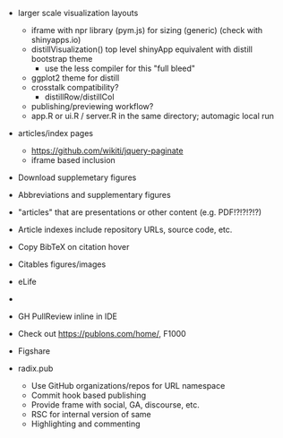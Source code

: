 
- larger scale visualization layouts
    - iframe with npr library (pym.js) for sizing (generic) (check with shinyapps.io)
    - distillVisualization() top level shinyApp equivalent with distill bootstrap theme 
       - use the less compiler for this
    "full bleed"
    - ggplot2 theme for distill
    - crosstalk compatibility?
        - distillRow/distillCol
    - publishing/previewing workflow?
    - app.R or ui.R / server.R in the same directory; automagic local run

- articles/index pages
    - https://github.com/wikiti/jquery-paginate
    - iframe based inclusion

- Download supplemetary figures
- Abbreviations and supplementary figures
- "articles" that are presentations or other content (e.g. PDF!?!?!?!?)
- Article indexes include repository URLs, source code, etc.
- Copy BibTeX on citation hover

- Citables figures/images

- eLife
- 

- GH PullReview inline in IDE

- Check out https://publons.com/home/, F1000

- Figshare


- radix.pub
    - Use GitHub organizations/repos for URL namespace
    - Commit hook based publishing
    - Provide frame with social, GA, discourse, etc.
    - RSC for internal version of same
    - Highlighting and commenting
    
    
    
